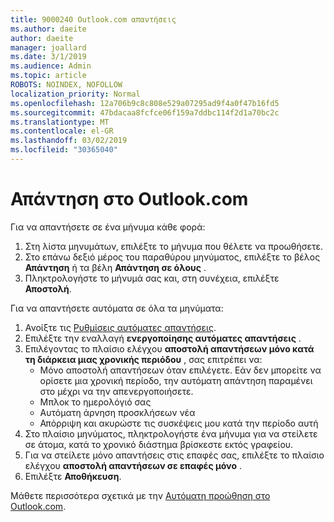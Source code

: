 ```yaml
---
title: 9000240 Outlook.com απαντήσεις
ms.author: daeite
author: daeite
manager: joallard
ms.date: 3/1/2019
ms.audience: Admin
ms.topic: article
ROBOTS: NOINDEX, NOFOLLOW
localization_priority: Normal
ms.openlocfilehash: 12a706b9c8c808e529a07295ad9f4a0f47b16fd5
ms.sourcegitcommit: 47bdacaa8fcfce06f159a7ddbc114f2d1a70bc2c
ms.translationtype: MT
ms.contentlocale: el-GR
ms.lasthandoff: 03/02/2019
ms.locfileid: "30365040"
---
```

# <a name="replying-in-outlookcom"></a>Απάντηση στο Outlook.com

Για να απαντήσετε σε ένα μήνυμα κάθε φορά:

1. Στη λίστα μηνυμάτων, επιλέξτε το μήνυμα που θέλετε να προωθήσετε.
2. Στο επάνω δεξιό μέρος του παραθύρου μηνύματος, επιλέξτε το βέλος **Απάντηση** ή τα βέλη **Απάντηση σε όλους** .
3. Πληκτρολογήστε το μήνυμά σας και, στη συνέχεια, επιλέξτε **Αποστολή**.

Για να απαντήσετε αυτόματα σε όλα τα μηνύματα:

1. Ανοίξτε τις [Ρυθμίσεις αυτόματες απαντήσεις](https://outlook.live.com/mail/options/mail/automaticReplies/automaticRepliesOption).
2. Επιλέξτε την εναλλαγή **ενεργοποίησης αυτόματες απαντήσεις** .
3. Επιλέγοντας το πλαίσιο ελέγχου **αποστολή απαντήσεων μόνο κατά τη διάρκεια μιας χρονικής περιόδου** , σας επιτρέπει να:
    - Μόνο αποστολή απαντήσεων όταν επιλέγετε. Εάν δεν μπορείτε να ορίσετε μια χρονική περίοδο, την αυτόματη απάντηση παραμένει στο μέχρι να την απενεργοποιήσετε.
    - Μπλοκ το ημερολόγιό σας
    - Αυτόματη άρνηση προσκλήσεων νέα
    - Απόρριψη και ακυρώστε τις συσκέψεις μου κατά την περίοδο αυτή
4. Στο πλαίσιο μηνύματος, πληκτρολογήστε ένα μήνυμα για να στείλετε σε άτομα, κατά το χρονικό διάστημα βρίσκεστε εκτός γραφείου.
5. Για να στείλετε μόνο απαντήσεις στις επαφές σας, επιλέξτε το πλαίσιο ελέγχου **αποστολή απαντήσεων σε επαφές μόνο** .
6. Επιλέξτε **Αποθήκευση**.

Μάθετε περισσότερα σχετικά με την [Αυτόματη προώθηση στο Outlook.com](https://support.office.com/article/14614626-9855-48dc-a986-dec81d07b1a0).